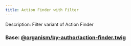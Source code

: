 ```yaml
--- 
title: Action Finder with Filter
--- 
```

Description: Filter variant of Action Finder

### Base: [@organism/by-author/action-finder.twig](?p=organisms-action-finder)

